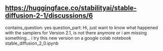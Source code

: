 ## https://huggingface.co/stabilityai/stable-diffusion-2-1/discussions/6

contains_question: yes
question_part: Hi, just want to know what happened with the samplers for Version 2.1, is not there anymore or i am missing something... i try this new version on a google colab notebook stable_diffusion_2_0.ipynb